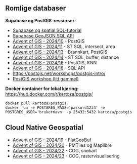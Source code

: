 ## Romlige databaser

**Supabase og PostGIS-ressurser:**
* [Supabase og spatial SQL-tutorial](./supabase_tutorial.md)
* [Supabase GeoJSON SQL API](https://github.com/alexanno/supabase_geojson_sqlapi)
* [Advent of GIS - 2024/10](https://github.com/Norkart/AdventOfGIS/blob/2024/10/README.md) - PostGIS
* [Advent of GIS - 2024/11](https://github.com/Norkart/AdventOfGIS/blob/2024/11/README.md) - ST SQL, intersect, area
* [Advent of GIS - 2024/13](https://github.com/Norkart/AdventOfGIS/blob/2024/13/README.md) - Brannkart, PostGIS
* [Advent of GIS - 2024/14](https://github.com/Norkart/AdventOfGIS/blob/2024/14/README.md) - ST SQL, buffer, distance
* [Advent of GIS - 2024/16](https://github.com/Norkart/AdventOfGIS/blob/2024/16/README.md) - PostGIS, KNN
* [Advent of GIS - 2024/18](https://github.com/Norkart/AdventOfGIS/blob/2024/18/README.md) - SQL API
* https://postgis.net/workshops/postgis-intro/
* [PostGIS workshop (litt gammel)](https://docs.google.com/presentation/d/1qYXdeCIymLl32uoAHvAPrp1r-hK-_4Z8InG7sHEo6vc/edit#slide=id.gda62f9ff7a_1_67)

**Docker container for lokal kjøring:**
https://hub.docker.com/r/kartoza/postgis/
```
docker pull kartoza/postgis
docker run -e POSTGRES_PASS='passord1234' -e POSTGRES_USER='brukernavn' -p 25432:5432 kartoza/postgis
```


## Cloud Native Geospatial
* [Advent of GIS - 2024/19](https://github.com/Norkart/AdventOfGIS/blob/2024/19/README.md) - FlatGeoBuf
* [Advent of GIS - 2024/20](https://github.com/Norkart/AdventOfGIS/blob/2024/20/README.md) - PMTiles og Maplibre
* [Advent of GIS - 2024/22](https://github.com/Norkart/AdventOfGIS/blob/2024/22/README.md) - COG, snøkart
* [Advent of GIS - 2024/23](https://github.com/Norkart/AdventOfGIS/blob/2024/23/README.md) - COG, rastervisualisering
